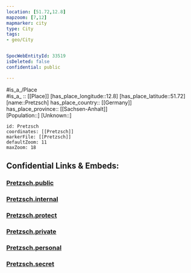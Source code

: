 ```yaml
---
location: [51.72,12.8] 
mapzoom: [7,12] 
mapmarker: city 
type: City
tags:
- geo/City


SpocWebEntityId: 33519
isDeleted: false
confidential: public

---
```

#is_a_/Place  
#is_a_ :: [[Place]] 
[has_place_longitude::12.8] 
[has_place_latitude::51.72] 
[name::Pretzsch] 
has_place_country:: [[Germany]]  
has_place_province:: [[Sachsen-Anhalt]]  
[Population::] 
[Unknown::] 


```leaflet
id: Pretzsch
coordinates: [[Pretzsch]] 
markerFile: [[Pretzsch]] 
defaultZoom: 11 
maxZoom: 18
```


## Confidential Links & Embeds: 

### [Pretzsch.public](/_public/\Earth\Continent\Europe\Europe~Central\Germany\Germany~East\Sachsen-Anhalt\counties~SA\Wittenberg\cities~Wittenberg\Bad_Schmiedeberg\CityPretzsch.public.md) 

### [Pretzsch.internal](/_internal/\Earth\Continent\Europe\Europe~Central\Germany\Germany~East\Sachsen-Anhalt\counties~SA\Wittenberg\cities~Wittenberg\Bad_Schmiedeberg\CityPretzsch.internal.md) 

### [Pretzsch.protect](/_protect/\Earth\Continent\Europe\Europe~Central\Germany\Germany~East\Sachsen-Anhalt\counties~SA\Wittenberg\cities~Wittenberg\Bad_Schmiedeberg\CityPretzsch.protect.md) 

### [Pretzsch.private](/_private/\Earth\Continent\Europe\Europe~Central\Germany\Germany~East\Sachsen-Anhalt\counties~SA\Wittenberg\cities~Wittenberg\Bad_Schmiedeberg\CityPretzsch.private.md) 

### [Pretzsch.personal](/_personal/\Earth\Continent\Europe\Europe~Central\Germany\Germany~East\Sachsen-Anhalt\counties~SA\Wittenberg\cities~Wittenberg\Bad_Schmiedeberg\CityPretzsch.personal.md) 

### [Pretzsch.secret](/_secret/\Earth\Continent\Europe\Europe~Central\Germany\Germany~East\Sachsen-Anhalt\counties~SA\Wittenberg\cities~Wittenberg\Bad_Schmiedeberg\CityPretzsch.secret.md)

